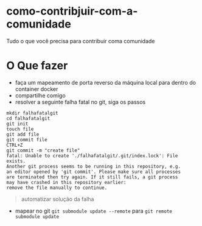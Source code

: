 # como-contribjuir-com-a-comunidade
Tudo o que você precisa para contribuir coma comunidade
# O Que fazer
- faça um mapeamento de porta reverso da máquina local para dentro do container docker
- compartilhe comigo
- resolver a seguinte falha fatal no git, siga os passos
```
mkdir falhafatalgit
cd falhafatalgit
git init
touch file
git add file
git commit file
CTRL+Z
git commit -m "create file"
fatal: Unable to create './falhafatalgit/.git/index.lock': File exists.                                               
Another git process seems to be running in this repository, e.g.
an editor opened by 'git commit'. Please make sure all processes
are terminated then try again. If it still fails, a git process
may have crashed in this repository earlier:
remove the file manually to continue.
```
  > automatizar solução da falha
- mapear no git `git submodule update --remote` para `git remote submodule update`
